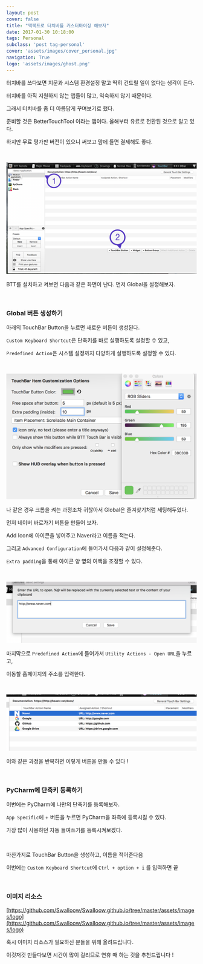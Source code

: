 ```yaml
---
layout: post
cover: false
title: "맥북프로 터치바를 커스터마이징 해보자"
date: 2017-01-30 10:18:00
tags: Personal
subclass: 'post tag-personal'
cover: 'assets/images/cover_personal.jpg'
navigation: True
logo: 'assets/images/ghost.png'
---
```


터치바를 쓰다보면 지문과 시스템 환경설정 말고 딱히 건드릴 일이 없다는 생각이 든다.

터치바를 아직 지원하지 않는 앱들이 많고, 익숙하지 않기 때문이다.

그래서 터치바를 좀 더 아름답게 꾸며보기로 했다.

준비할 것은 BetterTouchTool 이라는 앱이다. 올해부터 유료로 전환된 것으로 알고 있다.

하지만 무료 평가판 버전이 있으니 써보고 맘에 들면 결제해도 좋다.

   ​

![BTT](assets/images/BTT1.png)

BTT를 설치하고 켜보면 다음과 같은 화면이 난다. 먼저 Global을 설정해보자.

   ​

### Global 버튼 생성하기

아래의 TouchBar Button을 누르면 새로운 버튼이 생성된다.

`Custom Keyboard Shortcut`은 단축키를 바로 실행하도록 설정할 수 있고,

`Predefined Action`은 시스템 설정까지 다양하게 실행하도록 설정할 수 있다.

   ​

![BTT](assets/images/BTT2.png)

나 같은 경우 크롬을 켜는 과정조차 귀찮아서 Global은 즐겨찾기처럼 세팅해두었다.

먼저 네이버 바로가기 버튼을 만들어 보자.

Add Icon에 아이콘을 넣어주고 Naver라고 이름을 적는다.

그리고 `Advanced Configuration`에 들어가서 다음과 같이 설정해준다.

`Extra padding`을 통해 아이콘 양 옆의 여백을 조정할 수 있다.

   ​

![BTT](assets/images/BTT3.png)

마지막으로 `Predefined Action`에 들어가서 `Utility Actions - Open URL`을 누르고,

이동할 홈페이지의 주소를 입력한다.

   ​

![BTT](assets/images/BTT4.png)

이와 같은 과정을 반복하면 이렇게 버튼을 만들 수 있다 !

   ​

### PyCharm에 단축키 등록하기

이번에는 PyCharm에 나만의 단축키를 등록해보자.

`App Specific`에 + 버튼을 누르면 PyCharm을 좌측에 등록시킬 수 있다.

가장 많이 사용하던 자동 들여쓰기를 등록시켜보겠다.

   ​

마찬가지로 TouchBar Button을 생성하고, 이름을 적어준다음

이번에는 `Custom Keyboard Shortcut`에 `Ctrl + option + i` 를 입력하면 끝

   ​

### 이미지 리소스

[https://github.com/Swalloow/Swalloow.github.io/tree/master/assets/images/logo](https://github.com/Swalloow/Swalloow.github.io/tree/master/assets/images/logo)

혹시 이미지 리소스가 필요하신 분들을 위해 올려드립니다.

이것저것 만들다보면 시간이 많이 걸리므로 연휴 때 하는 것을 추천드립니다 !
